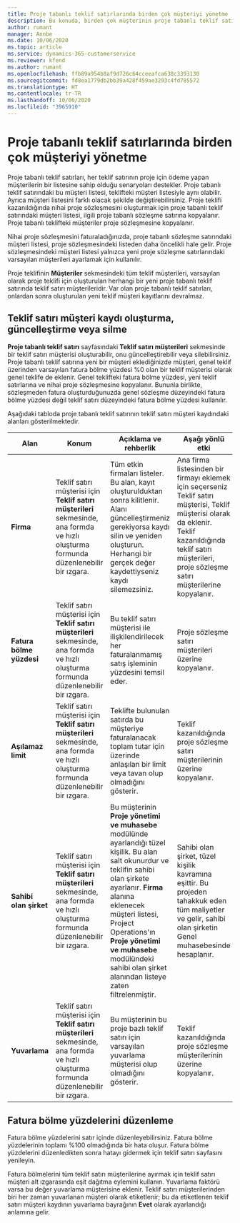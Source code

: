 ```yaml
---
title: Proje tabanlı teklif satırlarında birden çok müşteriyi yönetme
description: Bu konuda, birden çok müşterinin proje tabanlı teklif satırlarında yönetimi hakkında bilgiler sağlanmaktadır.
author: rumant
manager: Annbe
ms.date: 10/06/2020
ms.topic: article
ms.service: dynamics-365-customerservice
ms.reviewer: kfend
ms.author: rumant
ms.openlocfilehash: ffb89a954b8af9d726c64cceeafca638c3393130
ms.sourcegitcommit: fd8ea1779db2bb39a428f459ae3293c4fd785572
ms.translationtype: HT
ms.contentlocale: tr-TR
ms.lasthandoff: 10/06/2020
ms.locfileid: "3965910"
---
```

# <a name="manage-multiple-customers-on-project-based-quote-lines"></a>Proje tabanlı teklif satırlarında birden çok müşteriyi yönetme

Proje tabanlı teklif satırları, her teklif satırının proje için ödeme yapan müşterilerin bir listesine sahip olduğu senaryoları destekler. Proje tabanlı teklif satırındaki bu müşteri listesi, teklifteki müşteri listesiyle aynı olabilir. Ayrıca müşteri listesini farklı olacak şekilde değiştirebilirsiniz. Proje teklifi kazanıldığında nihai proje sözleşmesini oluşturmak için proje tabanlı teklif satırındaki müşteri listesi, ilgili proje tabanlı sözleşme satırına kopyalanır. Proje tabanlı teklifteki müşteriler proje sözleşmesine kopyalanır.

Nihai proje sözleşmesini faturaladığınızda, proje tabanlı sözleşme satırındaki müşteri listesi, proje sözleşmesindeki listeden daha öncelikli hale gelir. Proje sözleşmesindeki müşteri listesi yalnızca yeni proje sözleşme satırlarındaki varsayılan müşterileri ayarlamak için kullanılır.

Proje teklifinin **Müşteriler** sekmesindeki tüm teklif müşterileri, varsayılan olarak proje teklifi için oluşturulan herhangi bir yeni proje tabanlı teklif satırında teklif satırı müşterileridir. Var olan proje tabanlı teklif satırları, onlardan sonra oluşturulan yeni teklif müşteri kayıtlarını devralmaz.

## <a name="create-update-or-delete-a-quote-line-customer-record"></a>Teklif satırı müşteri kaydı oluşturma, güncelleştirme veya silme

**Proje tabanlı teklif satırı** sayfasındaki **Teklif satırı müşterileri** sekmesinde bir teklif satırı müşterisi oluşturabilir, onu güncelleştirebilir veya silebilirsiniz. Proje tabanlı teklif satırına yeni bir müşteri eklediğinizde müşteri, genel teklif üzerinden varsayılan fatura bölme yüzdesi %0 olan bir teklif müşterisi olarak genel teklife de eklenir. Genel teklifteki fatura bölme yüzdesi, yeni teklif satırlarına ve nihai proje sözleşmesine kopyalanır. Bununla birlikte, sözleşmeden fatura oluşturduğunuzda genel sözleşme düzeyindeki fatura bölme yüzdesi değil teklif satırı düzeyindeki fatura bölme yüzdesi kullanılır. 

Aşağıdaki tabloda proje tabanlı teklif satırının teklif satırı müşteri kaydındaki alanları gösterilmektedir.

| Alan | Konum | Açıklama ve rehberlik | Aşağı yönlü etki |
| --- | --- | --- | --- |
| **Firma** | Teklif satırı müşterisi için **Teklif satırı müşterileri** sekmesinde, ana formda ve hızlı oluşturma formunda düzenlenebilir bir ızgara. | Tüm etkin firmaları listeler. Bu alan, kayıt oluşturulduktan sonra kilitlenir. Alanı güncelleştirmeniz gerekiyorsa kaydı silin ve yeniden oluşturun. Herhangi bir gerçek değer kaydettiyseniz kaydı silemezsiniz. | Ana firma listesinden bir firmayı eklemek için seçerseniz Teklif satırı müşterisi, Teklif müşterisi olarak da eklenir. Teklif kazanıldığında teklif satırı müşterileri, proje sözleşme satırı müşterilerine kopyalanır. |
| **Fatura bölme yüzdesi** | Teklif satırı müşterisi için **Teklif satırı müşterileri** sekmesinde, ana formda ve hızlı oluşturma formunda düzenlenebilir bir ızgara. | Bu teklif satırı müşterisi ile ilişkilendirilecek her faturalanmamış satış işleminin yüzdesini temsil eder. | Proje sözleşme satırı müşterileri üzerine kopyalanır. |
| **Aşılamaz limit** | Teklif satırı müşterisi için **Teklif satırı müşterileri** sekmesinde, ana formda ve hızlı oluşturma formunda düzenlenebilir bir ızgara. | Teklifte bulunulan satırda bu müşteriye faturalanacak toplam tutar için üzerinde anlaşılan bir limit veya tavan olup olmadığını gösterir. | Teklif kazanıldığında proje sözleşme satırı müşterilerinin üzerine kopyalanır. |
| **Sahibi olan şirket** | Teklif satırı müşterisi için **Teklif satırı müşterileri** sekmesinde, ana formda ve hızlı oluşturma formunda düzenlenebilir bir ızgara. | Bu müşterinin **Proje yönetimi ve muhasebe** modülünde ayarlandığı tüzel kişilik. Bu alan salt okunurdur ve teklifin sahibi olan şirkete ayarlanır. **Firma** alanına eklenecek müşteri listesi, Project Operations'ın **Proje yönetimi ve muhasebe** modülündeki sahibi olan şirket alanından listeye zaten filtrelenmiştir. | Sahibi olan şirket, tüzel kişilik kavramına eşittir. Bu projeden tahakkuk eden tüm maliyetler ve gelir, sahibi olan şirketin Genel muhasebesinde hesaplanır. |
| **Yuvarlama** | Teklif satırı müşterisi için **Teklif satırı müşterileri** sekmesinde, ana formda ve hızlı oluşturma formunda düzenlenebilir bir ızgara. | Bu müşterinin bu proje bazlı teklif satırı için varsayılan yuvarlama müşterisi olup olmadığını gösterir. | Teklif kazanıldığında proje sözleşme müşterilerinin üzerine kopyalanır. |

## <a name="edit-billing-split-percentages"></a>Fatura bölme yüzdelerini düzenleme

Fatura bölme yüzdelerini satır içinde düzenleyebilirsiniz. Fatura bölme yüzdelerinin toplamı %100 olmadığında bir hata oluşur. Fatura bölme yüzdelerini düzenledikten sonra hatayı gidermek için teklif satırı sayfasını yenileyin.

Fatura bölmelerini tüm teklif satırı müşterilerine ayırmak için teklif satırı müşteri alt ızgarasında eşit dağıtma eylemini kullanın. Yuvarlama faktörü varsa bu değer yuvarlama müşterisine eklenir. Teklif satırı müşterilerinden biri her zaman yuvarlanan müşteri olarak etiketlenir; bu da etiketlenen teklif satırı müşteri kaydının yuvarlama bayrağının **Evet** olarak ayarlandığı anlamına gelir. 
